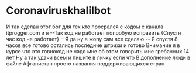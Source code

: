 # Coronaviruskhalilbot
И так сделан этот бот для тех кто просрался с кодом с канала itprogger.com и я --Так код не работает попробую исправить {Спустя час код не работает} 
--Я да ну в жопу сам все сделаю 
-- Я спустя 8 часов все готово остались последние штрихи и готово
Внимание я в курсе что это говнокод не надо мне об этом говорить мне гребанных 14 лет 
Ну а так удачи всем и пишите в личку если что
В дополнение люди в файле Афганистан просто названия поддерживающихся стран

